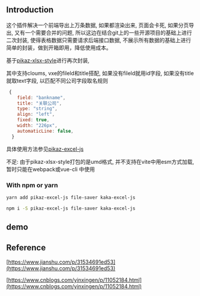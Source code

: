 ## Introduction

这个插件解决一个前端导出上万条数据, 如果都渲染出来, 页面会卡死, 如果分页导出, 又有一个需要合并的问题, 所以这边在结合git上的一些开源项目的基础上进行二次封装, 使得表格数据只需要请求后端接口数据, 不展示所有数据的基础上进行简单的封装，做到开箱即用，降低使用成本。

基于[pikaz-xlsx-style](https://github.com/pikaz-18/pikaz-xlsx-style)进行再次封装,

其中支持cloums, vxe的fileld和title搭配, 如果没有fileld就用id字段, 如果没有title就取text字段, 以匹配不同公司字段取名规则
```js
 {
    field: "bankname",
    title: "关联公司",
    type: "string",
    align: "left",
    fixed: true,
    width: "226px",
    automaticLine: false,
  }
```

具体使用方法参见[pikaz-excel-js](https://github.com/pikaz-18/pikaz-excel-js.git)

不足: 由于pikaz-xlsx-style打包的是umd格式, 并不支持在vite中用esm方式加载, 暂时只能在webpack或vue-cli 中使用

### With npm or yarn

```bash
yarn add pikaz-excel-js file-saver kaka-excel-js

npm i -S pikaz-excel-js file-saver kaka-excel-js
```
## demo


## Reference
[https://www.jianshu.com/p/31534691ed53](https://www.jianshu.com/p/31534691ed53)

[https://www.cnblogs.com/yinxingen/p/11052184.html](https://www.cnblogs.com/yinxingen/p/11052184.html)
